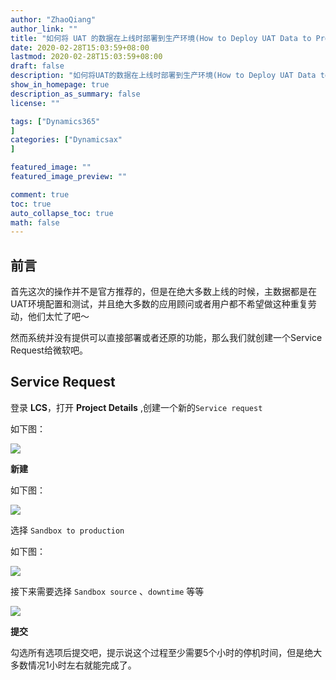 ```yaml
---
author: "ZhaoQiang"
author_link: ""
title: "如何将 UAT 的数据在上线时部署到生产环境(How to Deploy UAT Data to Production Server in Dynamics 365)"
date: 2020-02-28T15:03:59+08:00
lastmod: 2020-02-28T15:03:59+08:00
draft: false
description: "如何将UAT的数据在上线时部署到生产环境(How to Deploy UAT Data to Production Server in Dynamics 365)"
show_in_homepage: true
description_as_summary: false
license: ""

tags: ["Dynamics365"
]
categories: ["Dynamicsax"
]

featured_image: ""
featured_image_preview: ""

comment: true
toc: true
auto_collapse_toc: true
math: false
---
```




## 前言

首先这次的操作并不是官方推荐的，但是在绝大多数上线的时候，主数据都是在UAT环境配置和测试，并且绝大多数的应用顾问或者用户都不希望做这种重复劳动，他们太忙了吧～

然而系统并没有提供可以直接部署或者还原的功能，那么我们就创建一个Service Request给微软吧。

## Service Request

登录 **LCS**，打开 **Project Details** ,创建一个新的`Service request` 

如下图：

![](https://nashome-image-bucket.oss-cn-shanghai.aliyuncs.com/Images/Dynamics365/deploydata/1.png)

**新建**

如下图：

![](https://nashome-image-bucket.oss-cn-shanghai.aliyuncs.com/Images/Dynamics365/deploydata/2.png)

选择 `Sandbox to production`

如下图：

![](https://nashome-image-bucket.oss-cn-shanghai.aliyuncs.com/Images/Dynamics365/deploydata/3.png)

接下来需要选择 `Sandbox source` 、`downtime` 等等

![](https://nashome-image-bucket.oss-cn-shanghai.aliyuncs.com/Images/Dynamics365/deploydata/4.png)



**提交**

勾选所有选项后提交吧，提示说这个过程至少需要5个小时的停机时间，但是绝大多数情况1小时左右就能完成了。
